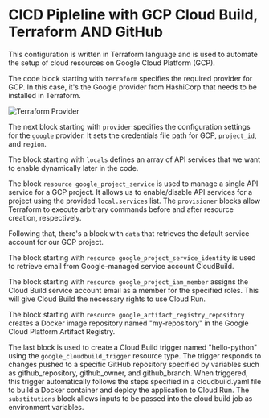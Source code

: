 # CICD Pipleline with GCP Cloud Build, Terraform AND GitHub

This configuration is written in Terraform language and is used to automate the setup of cloud resources on Google Cloud Platform (GCP). 

The code block starting with `terraform` specifies the required provider for GCP. In this case, it's the Google provider from HashiCorp that needs to be installed in Terraform.

![Terraform Provider](https://user-images.githubusercontent.com/3052677/228669725-96a8a418-4ca1-4a2e-8678-67841743e68e.png)


The next block starting with `provider` specifies the configuration settings for the `google` provider. It sets the credentials file path for GCP, `project_id`, and `region`.

The block starting with `locals` defines an array of API services that we want to enable dynamically later in the code.

The block `resource google_project_service` is used to manage a single API service for a GCP project. It allows us to enable/disable API services for a project using the provided `local.services` list. The `provisioner` blocks allow Terraform to execute arbitrary commands before and after resource creation, respectively.

Following that, there's a block with `data` that retrieves the default service account for our GCP project.

The block starting with `resource google_project_service_identity` is used to retrieve email from Google-managed service account CloudBuild.

The block starting with `resource google_project_iam_member` assigns the Cloud Build service account email as a member for the specified roles. This will give Cloud Build the necessary rights to use Cloud Run.

The block starting with `resource google_artifact_registry_repository` creates a Docker image repository named "my-repository" in the Google Cloud Platform Artifact Registry. 

The last block is used to create a Cloud Build trigger named "hello-python" using the `google_cloudbuild_trigger` resource type. The trigger responds to changes pushed to a specific GitHub repository specified by variables such as github_repository, github_owner, and github_branch. When triggered, this trigger automatically follows the steps specified in a cloudbuild.yaml file to build a Docker container and deploy the application to Cloud Run. The `substitutions` block allows inputs to be passed into the cloud build job as environment variables. 
